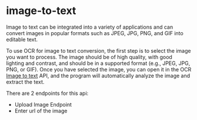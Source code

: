 # image-to-text
Image to text can be integrated into a variety of applications and can convert images in popular formats such as JPEG, JPG, PNG, and GIF into editable text. 

To use OCR for image to text conversion, the first step is to select the image you want to process. The image should be of high quality, with good lighting and contrast, and should be in a supported format (e.g., JPEG, JPG, PNG, or GIF). Once you have selected the image, you can open it in the OCR <a href="https://rapidapi.com/hakimiachraf841/api/image-to-text40">Image to text</a> API, and the program will automatically analyze the image and extract the text.

There are 2 endpoints for this api:
<ul>
<li>Upload Image Endpoint</li>
<li>Enter url of the image</li>
</ul>
